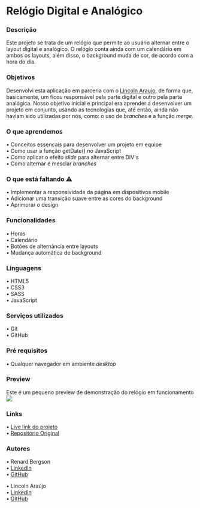 # Relógio Digital e Analógico

### Descrição
Este projeto se trata de um relógio que permite ao usuário alternar entre o layout digital e analógico. O relógio conta ainda com um calendário em ambos os layouts, além disso, o background muda de cor, de acordo com a hora do dia.

### Objetivos
Desenvolvi esta aplicação em parceria com o [Lincoln Araujo](https://github.com/Lincoln-Araujo), de forma que, basicamente, um ficou responsável pela parte digital e outro pela parte analógica. Nosso objetivo inicial e principal era aprender a desenvolver um projeto em conjunto, usando as tecnologias que, até então, ainda não haviam sido utilizadas por nós, como: o uso de <i>branches</i> e a função <i>merge</i>. 

### O que aprendemos
  •	Conceitos essencais para desenvolver um projeto em equipe <br>
  •	Como usar a função getDate() no JavaScript <br>
  •	Como aplicar o efeito <i>slide</i> para alternar entre DIV's <br>
  •	Como alternar e mesclar <i>branches</i> <br>
  
### O que está faltando ⚠️
  •	Implementar a responsividade da página em dispositivos mobile <br>
  •	Adicionar uma transição suave entre as cores do background <br>
  •	Aprimorar o design

### Funcionalidades
  •	Horas <br>
  •	Calendário <br>
  •	Botões de alternância entre layouts <br>
  •	Mudança automática de background <br>

### Linguagens
  •	HTML5 <br>
  •	CSS3  <br>
  •	SASS  <br>
  •	JavaScript

### Serviços utilizados
  •	Git <br>
  •	GitHub

### Pré requisitos
  •	Qualquer navegador em ambiente *desktop*
  
### Preview
Este é um pequeno preview de demonstração do relógio em funcionamento <br>
![](https://github.com/renardbergson/relogio/blob/main/images/gif-relogio.gif) 

### Links
  •	[Live link do projeto](https://relogio-rb.netlify.app) <br>
  •	[Repositório Original](https://github.com/Lincoln-Araujo/Clock)

### Autores
  •	Renard Bergson <br>
	•	[LinkedIn](https://www.linkedin.com/in/renardbergson) <br>
	•	[GitHub](https://www.github.com/renardbergson) <br>
  
  •	Lincoln Araújo <br>
	•	[LinkedIn](https://www.linkedin.com/in/lincolnaraujo) <br>
	•	[GitHub](https://www.github.com/Lincoln-Araujo)
